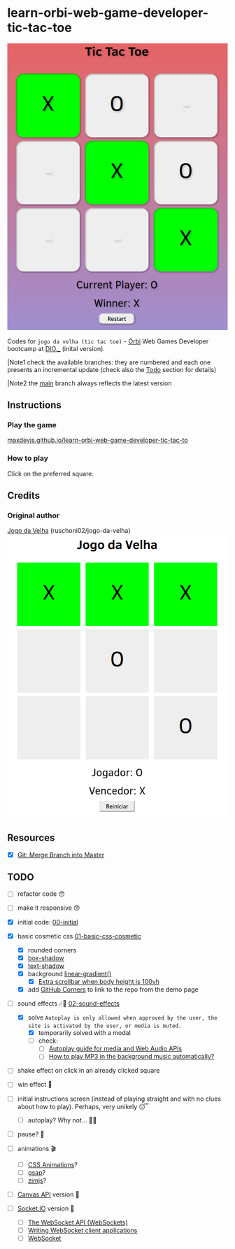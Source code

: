 # learn-orbi-web-game-developer-tic-tac-toe

![screenshot](./img/01-basic-css-cosmetic.png?raw=true "screenshot")

Codes for `jogo da velha (tic tac toe)` - [Órbi](https://orbi.co/) Web Games Developer bootcamp at [DIO.\_](https://www.dio.me/en) (inital version).

|Note1 check the available branches: they are numbered and each one presents an incremental update (check also the [Todo](#todo) section for details)

|Note2 the [main](https://github.com/maxdevjs/learn-orbi-web-game-developer-tic-tac-toe/tree/main) branch always reflects the latest version

## Instructions

### Play the game

[maxdevjs.github.io/learn-orbi-web-game-developer-tic-tac-to](https://maxdevjs.github.io/learn-orbi-web-game-developer-tic-tac-toe/)

### How to play

Click on the preferred square.

## Credits

### Original author

[Jogo da Velha](https://github.com/ruschoni02/jogo-da-velha) (ruschoni02/jogo-da-velha)
![screenshot](./img/play.png?raw=true "screenshot")

## Resources

- [x] [Git: Merge Branch into Master](https://stackabuse.com/git-merge-branch-into-master/)

## TODO

- [ ] refactor code 😙
- [ ] make it responsive 😙

- [x] initial code: [00-initial](https://github.com/maxdevjs/learn-orbi-web-game-developer-tic-tac-toe/tree/00-initial)
- [x] basic cosmetic css [01-basic-css-cosmetic](https://github.com/maxdevjs/learn-orbi-web-game-developer-tic-tac-toe/tree/01-basic-css-cosmetic)
  - [x] rounded corners
  - [x] [box-shadow](https://developer.mozilla.org/en-US/docs/Web/CSS/box-shadow)
  - [x] [text-shadow](https://developer.mozilla.org/en-US/docs/Web/CSS/text-shadow)
  - [x] background [linear-gradient()](https://developer.mozilla.org/en-US/docs/Web/CSS/gradient/linear-gradient)
    - [x] [Extra scrollbar when body height is 100vh](https://www.sitepoint.com/community/t/extra-scrollbar-when-body-height-is-100vh/257883/2)
  - [x] add [GitHub Corners](https://github.com/tholman/github-corners) to link to the repo from the demo page
- [ ] sound effects 🎶🎸 [02-sound-effects](https://github.com/maxdevjs/learn-orbi-web-game-developer-tic-tac-toe/tree/02-sound-effects)
  - [x] solve `Autoplay is only allowed when approved by the user, the site is activated by the user, or media is muted.`
    - [x] temporarily solved with a modal
    - [ ] check:
      - [ ] [Autoplay guide for media and Web Audio APIs](https://developer.mozilla.org/en-US/docs/Web/Media/Autoplay_guide)
      - [ ] [How to play MP3 in the background music automatically?](https://forum.freecodecamp.org/t/how-to-play-mp3-in-the-background-music-automatically/308554)
- [ ] shake effect on click in an already clicked square
- [ ] win effect 🎉
- [ ] initial instructions screen (instead of playing straight and with no clues about how to play). Perhaps, very unikely 😴
  - [ ] autoplay? Why not... 🤔😈
- [ ] pause? 🤔
- [ ] animations 🎬
  - [ ] [CSS Animations](https://developer.mozilla.org/en-US/docs/Web/CSS/CSS_Animations)?
  - [ ] [gsap](https://greensock.com/gsap/)?
  - [ ] [zimjs](https://zimjs.com/)?
- [ ] [Canvas API](https://developer.mozilla.org/en-US/docs/Web/API/Canvas_API) version 🤯
- [ ] [Socket.IO](https://socket.io/) version 🤪
  - [ ] [The WebSocket API (WebSockets)](https://developer.mozilla.org/en-US/docs/Web/API/WebSockets_API)
  - [ ] [Writing WebSocket client applications](https://developer.mozilla.org/en-US/docs/Web/API/WebSockets_API/Writing_WebSocket_client_applications)
  - [ ] [WebSocket](https://javascript.info/websocket)
